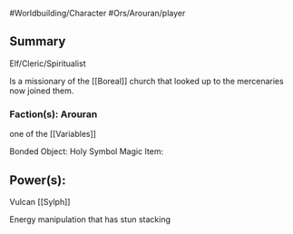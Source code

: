 #Worldbuilding/Character #Ors/Arouran/player 

## Summary

Elf/Cleric/Spiritualist 

Is a missionary of the [[Boreal]] church that looked up to the mercenaries now joined them. 

### Faction(s): Arouran 
one of the [[Variables]]

Bonded Object: Holy Symbol 
Magic Item: 

## Power(s):

Vulcan
[[Sylph]]

Energy manipulation that has stun stacking 